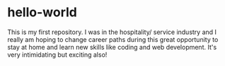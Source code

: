 # hello-world
This is my first repository.
I was in the hospitality/ service industry and I really am hoping to change career paths during this great opportunity to stay at home and learn new skills like coding and web development. It's very intimidating but exciting also!
